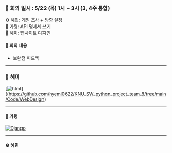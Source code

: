 ### 📝 회의 일시 : 5/22 (목) 1시 ~ 3시 (3, 4주 통합)

⚙️ 혜민: 게임 조사 + 방향 설정<br>
🔧 가령: API 명세서 쓰기<br>
🎨 혜미: 웹사이트 디자인 <br>

#### 👥 회의 내용 

- 보완점 피드백
---
### 🎨 혜미<br>
[![html](https://img.shields.io/badge/%20Web%20Design-41423c)]((https://github.com/hyemi0622/KNU_SW_python_project_team_8/tree/main/Code/WebDesign)

---
#### 🔧 가령 <br>
[![Django](https://img.shields.io/badge/%20Djangos-41423c)](https://github.com/hyemi0622/KNU_SW_python_project_team_8/tree/main/Code/team_django)


---

#### ⚙️ 혜민 <br>

